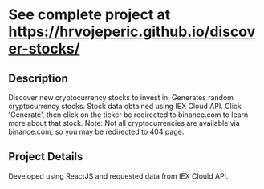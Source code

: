 # **See complete project at https://hrvojeperic.github.io/discover-stocks/**

## Description
Discover new cryptocurrency stocks to invest in.
Generates random cryptocurrency stocks. Stock data obtained using IEX Cloud API.
Click 'Generate', then click on the ticker be redirected to binance.com to learn more about that stock.
Note: Not all cryptocurrencies are available via binance.com, so you may be redirected to 404 page.

## Project Details
Developed using ReactJS and requested data from IEX Clould API.